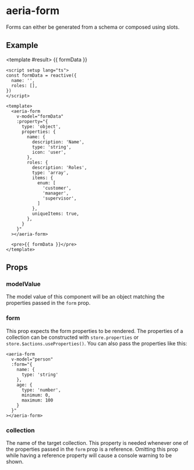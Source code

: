 <script setup lang="ts">
import { ref } from 'vue'
import { AeriaForm } from 'aeria-ui'
import ResultBox from '../../src/components/result-box.vue'

const formData = ref({
  name: '',
  roles: [],
})
</script>

# aeria-form

Forms can either be generated from a schema or composed using slots.

## Example

<result-box title="Result">
  <aeria-form
    v-model="formData"
    :property="{
      type: 'object',
      properties: {
        name: {
          description: 'Name',
          type: 'string',
          icon: 'user',
        },
        roles: {
          description: 'Roles',
          type: 'array',
          items: {
            enum: [
              'customer',
              'manager',
              'supervisor',
            ]
          },
          uniqueItems: true,
        },
      }
    }"
  ></aeria-form>

  <template #result>
    {{ formData }}
  </template>
</result-box>

```vue
<script setup lang="ts">
const formData = reactive({
  name: '',
  roles: [],
})
</script>

<template>
  <aeria-form
    v-model="formData"
    :property="{
      type: 'object',
      properties: {
        name: {
          description: 'Name',
          type: 'string',
          icon: 'user',
        },
        roles: {
          description: 'Roles',
          type: 'array',
          items: {
            enum: [
              'customer',
              'manager',
              'supervisor',
            ]
          },
          uniqueItems: true,
        },
      }
    }"
  ></aeria-form>

  <pre>{{ formData }}</pre>
</template>
```

## Props

### modelValue <Badge type="tip" text="Record<string, any>?" />

The model value of this component will be an object matching the properties passed in the `form` prop.

### form <Badge type="tip" text="Record<string, CollectionProperty>?" />

This prop expects the form properties to be rendered. The properties of a collection can be constructed with `store.properties` or `store.$actions.useProperties()`. You can also pass the properties like this:

```vue-html
<aeria-form
  v-model="person"
  :form="{
    name: {
      type: 'string'
    },
    age: {
      type: 'number',
      minimum: 0,
      maximum: 100
    }
  }"
></aeria-form>
```

### collection <Badge type="tip" text="string?" />

The name of the target collection. This property is needed whenever one of the properties passed in the `form` prop is a reference. Omitting this prop while having a reference property will cause a console warning to be shown.
